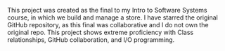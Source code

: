 This project was created as the final to my Intro to Software Systems course, in which we build and manage a store. 
I have starred the original GitHub repository, as this final was collaborative and I do not own the original repo. 
This project shows extreme proficiency with Class relationships, GitHub collaboration, and I/O programming.
